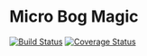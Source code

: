 # Micro Bog Magic

[![Build Status](https://travis-ci.org/bob3000/mbm.svg?branch=master)](https://travis-ci.org/bob3000/mbm)
[![Coverage Status](https://img.shields.io/coveralls/bob3000/mbm.svg)](https://coveralls.io/r/bob3000/mbm)
